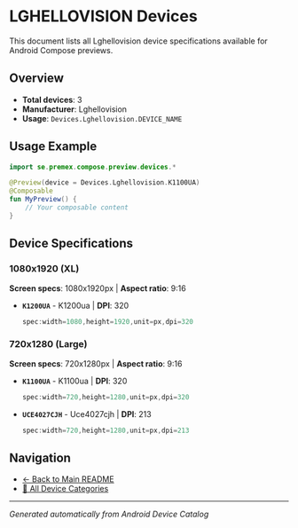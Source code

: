 # LGHELLOVISION Devices

This document lists all Lghellovision device specifications available for Android Compose previews.

## Overview

- **Total devices**: 3
- **Manufacturer**: Lghellovision
- **Usage**: `Devices.Lghellovision.DEVICE_NAME`

## Usage Example

```kotlin
import se.premex.compose.preview.devices.*

@Preview(device = Devices.Lghellovision.K1100UA)
@Composable
fun MyPreview() {
    // Your composable content
}
```

## Device Specifications

### 1080x1920 (XL)

**Screen specs**: 1080x1920px | **Aspect ratio**: 9:16

- **`K1200UA`** - K1200ua | **DPI**: 320
  ```kotlin
  spec:width=1080,height=1920,unit=px,dpi=320
  ```

### 720x1280 (Large)

**Screen specs**: 720x1280px | **Aspect ratio**: 9:16

- **`K1100UA`** - K1100ua | **DPI**: 320
  ```kotlin
  spec:width=720,height=1280,unit=px,dpi=320
  ```

- **`UCE4027CJH`** - Uce4027cjh | **DPI**: 213
  ```kotlin
  spec:width=720,height=1280,unit=px,dpi=213
  ```

## Navigation

- [← Back to Main README](../../README.md)
- [📱 All Device Categories](../README.md)

---
*Generated automatically from Android Device Catalog*
